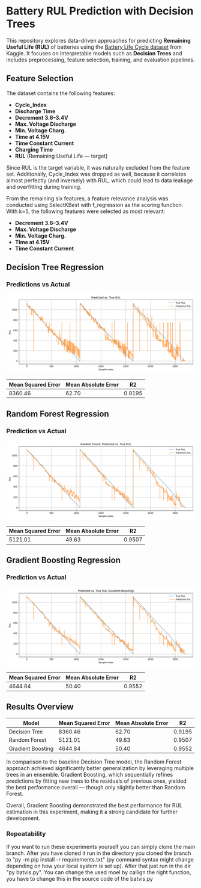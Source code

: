 # Battery RUL Prediction with Decision Trees

This repository explores data-driven approaches for predicting **Remaining Useful Life (RUL)** of batteries using the [Battery Life Cycle dataset](https://www.kaggle.com/datasets/ignaciovinuales/battery-remaining-useful-life-rul/data) from Kaggle. It focuses on interpretable models such as **Decision Trees** and includes preprocessing, feature selection, training, and evaluation pipelines.

## Feature Selection
The dataset contains the following features:

- **Cycle_Index**
- **Discharge Time**
- **Decrement 3.6–3.4V**
- **Max. Voltage Discharge**
- **Min. Voltage Charg.**
- **Time at 4.15V**
- **Time Constant Current**
- **Charging Time**
- **RUL** (Remaining Useful Life — target)

Since RUL is the target variable, it was naturally excluded from the feature set. Additionally, Cycle_Index was dropped as well, because it correlates almost perfectly (and inversely) with RUL, which could lead to data leakage and overfitting during training.

From the remaining six features, a feature relevance analysis was conducted using SelectKBest with f_regression as the scoring function. With k=5, the following features were selected as most relevant:

- **Decrement 3.6–3.4V**
- **Max. Voltage Discharge**
- **Min. Voltage Charg.**
- **Time at 4.15V**
- **Time Constant Current**



## Decision Tree Regression

### Predictions vs Actual
![Prediction Results](Figures/SimpleDecisionTreeRegressionPlot.png)

| Mean Squared Error | Mean Absolute Error | R2        |
|--------------------|---------------------|-----------|
| 8360.46            | 62.70               | 0.9195    |

## Random Forest Regression

### Prediction vs Actual
![Prediction Results](Figures/RandomForrestRegressionPlot.png)

| Mean Squared Error | Mean Absolute Error | R2        |
|--------------------|---------------------|-----------|
| 5121.01            | 49.63               | 0.9507    |

## Gradient Boosting Regression

### Prediction vs Actual
![Prediction Results](Figures/GradientBoostingPlot.png)

| Mean Squared Error | Mean Absolute Error | R2        |
|--------------------|---------------------|-----------|
| 4644.84            | 50.40               | 0.9552    |


## Results Overview

| Model             | Mean Squared Error | Mean Absolute Error | R2        |
|-------------------|--------------------|---------------------|-----------|
| Decision Tree     | 8360.46            | 62.70               | 0.9195    |
| Random Forest     | 5121.01            | 49.63               | 0.9507    |
| Gradient Boosting | 4644.84            | 50.40               | 0.9552    |

In comparison to the baseline Decision Tree model, the Random Forest approach achieved significantly better generalization by leveraging multiple trees in an ensemble. Gradient Boosting, which sequentially refines predictions by fitting new trees to the residuals of previous ones, yielded the best performance overall — though only slightly better than Random Forest.

Overall, Gradient Boosting demonstrated the best performance for RUL estimation in this experiment, making it a strong candidate for further development.

### Repeatability

If you want to run these experiments yourself you can simply clone the main branch. After you have cloned it run in the directory you cloned the branch to "py -m pip install -r requirements.txt" (py command syntax might change depending on how your local system is set up). After that just run in the dir "py batvis.py". You can change the used moel by callign the right function, you have to change this in the source code of the batvis.py